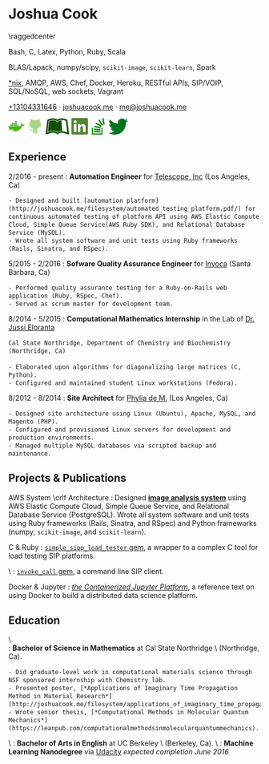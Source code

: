 Joshua Cook
============

\raggedcenter
 
 Bash, C, Latex, Python, Ruby, Scala
 
 BLAS/Lapack, numpy/scipy, `scikit-image`, `scikit-learn`, Spark
 
 [*nix](http://joshuacook.me), AMQP, AWS, Chef, Docker, Heroku, RESTful APIs, SIP/VOIP, SQL/NoSQL, web sockets, Vagrant
 
 [+13104331646](tel:+13104331646)  $\cdot$ 
 [joshuacook.me](http://joshuacook.me) $\cdot$ 
 [me@joshuacook.me](mailto:me@joshuacook.me)   
 
 [![](img/docker.png)](https://hub.docker.com/u/joshuacook/)
 [![](img/github.png)](http://github.com/joshuacook) 
 [![](img/leanpub.png)](https://leanpub.com/u/joshuacook)
 [![](img/linkedin.png)](https://www.linkedin.com/in/joshuapaulcook) 
 [![](img/stackoverflow.png)](http://stackoverflow.com/users/1081801/joshua-cook) 
 [![](img/twitter_bird_logo_2012-small.png)](http://twitter.com/joshuacook)

Experience
----------
2/2016 - present 
:   **Automation Engineer** for [Telescope, Inc](http://telescope.tv/) (Los Angeles, Ca)

    - Designed and built [automation platform](http://joshuacook.me/filesystem/automated_testing_platform.pdf/) for continuous automated testing of platform API using AWS Elastic Compute Cloud, Simple Queue Service(AWS Ruby SDK), and Relational Database Service (MySQL). 
    - Wrote all system software and unit tests using Ruby frameworks (Rails, Sinatra, and RSpec).

5/2015 - 2/2016 
:   **Sofware Quality Assurance Engineer** for [Invoca](http://www.invoca.com/) (Santa Barbara, Ca)

    - Performed quality assurance testing for a Ruby-on-Rails web application (Ruby, RSpec, Chef). 
    - Served as scrum master for development team.


8/2014 - 5/2015 
:   **Computational Mathematics Internship** in the Lab of [Dr. Jussi Eloranta](http://www.csun.edu/~jeloranta/)

    Cal State Northridge, Department of Chemistry and Biochemistry (Northridge, Ca)

    - Elaborated upon algorithms for diagonalizing large matrices (C, Python). 
    - Configured and maintained student Linux workstations (Fedora).

8/2012 - 8/2014
:   **Site Architect** for [Phylia de M.](http://phylia.com/) (Los Angeles, Ca)

    - Designed site architecture using Linux (Ubuntu), Apache, MySQL, and Magento (PHP). 
    - Configured and provisioned Linux servers for development and production environments. 
    - Managed multiple MySQL databases via scripted backup and maintenance.

Projects \& Publications
--------

AWS System \crlf Architecture 
:   Designed [**image analysis system**](http://joshuacook.me/filesystem/cloud_infrastructure_img_proc.pdf/) using AWS Elastic Compute Cloud, Simple Queue Service, and Relational Database Service (PostgreSQL). Wrote all system software and unit tests using Ruby frameworks (Rails, Sinatra, and RSpec) and Python frameworks (numpy, `scikit-image`, and `scikit-learn`).

C \& Ruby
:   [`simple_sipp_load_tester` gem](https://github.com/Invoca/simple_sipp_load_tester), a wrapper to a complex C tool for load testing SIP platforms.

\ 
:   [`invoke_call` gem](https://github.com/joshuacook/invoke_call), a command line SIP client. 

Docker \& Jupyter
:   [*the Containerized Jupyter Platform*](https://leanpub.com/thecontainerizedjupyterplatform/), a reference text on using Docker to build a distributed data science platform.



Education
---------
 \  
:   **Bachelor of Science in Mathematics** at Cal State Northridge
    \ (Northridge, Ca).

    - Did graduate-level work in computational materials science through NSF sponsored internship with Chemistry lab.
    - Presented poster, [*Applications of Imaginary Time Propagation Method in Material Research*](http://joshuacook.me/filesystem/applications_of_imaginary_time_propagation.pdf/).
    - Wrote senior thesis, [*Computational Methods in Molecular Quantum Mechanics*](https://leanpub.com/computationalmethodsinmolecularquantummechanics).

\ 
:   **Bachelor of Arts in English** at UC Berkeley
\ (Berkeley, Ca).
 \ 
:   **Machine Learning Nanodegree** via [Udacity](https://profiles.udacity.com/u/joshuacook) *expected completion June 2016*
